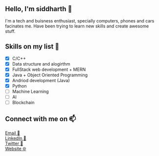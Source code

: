 ## **Hello, I'm siddharth 👋**
I'm a tech and buisness enthusiast, specially computers, phones and cars facinates me. Have been trying to learn new skills and create awesome stuff.

## **Skills on my list 🌱**
- [x] C/C++
- [x] Data structure and alogirthm
- [x] FullStack web development + MERN
- [x] Java + Object Oriented Programming 
- [x] Andriod development (Java)
- [X] Python
- [ ] Machine Learning
- [ ] AI
- [ ] Blockchain

## **Connect with me on 📫**
[Email 📧](sidmya@gmail.com) <br />
[LinkedIn 💼](https://www.linkedin.com/in/siddharth-saumya/) <br />
[Twitter 🐤](https://twitter.com/siddharthsaumya) <br />
[Website 🌐](https://siddharthsaumya.github.io/p)
